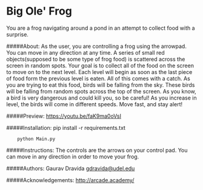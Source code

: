 # Big Ole' Frog
You are a frog navigating around a pond in an attempt to collect food with a surprise. 

#####About: 
    As the user, you are controlling a frog using the arrowpad.
    You can move in any direction at any time. A series of small red objects(supposed to be some type of frog food)
    is scattered across the screen in random spots. Your goal is to collect all of the food on the screen to 
    move on to the next level. Each level will begin as soon as the last piece of food form the previous level is eaten. 
    All of this comes with a catch. As you are trying to eat this food, birds will be falling from the sky. These birds will
    be falling from random spots across the top of the screen. As you know, a bird is very dangerous and could kill you, 
    so be careful! As you increase in level, the birds will come in different speeds. Move fast, and stay alert!

#####Preview:
    https://youtu.be/faK9ma0oVsI
    
#####Installation:
        pip install -r requirements.txt
        
        python Main.py
    
#####Instructions: 
    The controls are the arrows on your control pad.
    You can move in any direction in order to move your frog. 
    
#####Authors: 
    Gaurav Dravida gdravida@udel.edu
   
#####Acknowledgements: 
    http://arcade.academy/
    
    